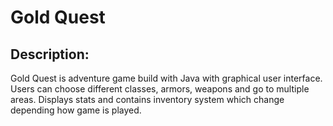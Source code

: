 <h1>Gold Quest</h1> 

<h2>Description:</h2>
<p>Gold Quest is adventure game build with Java with graphical user interface. Users can choose different classes, armors, weapons and go to multiple areas. Displays stats and contains inventory system which change depending how game is played.</p>


